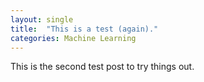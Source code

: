 ```yaml
---
layout: single
title:  "This is a test (again)."
categories: Machine Learning
---
```


This is the second test post to try things out.
